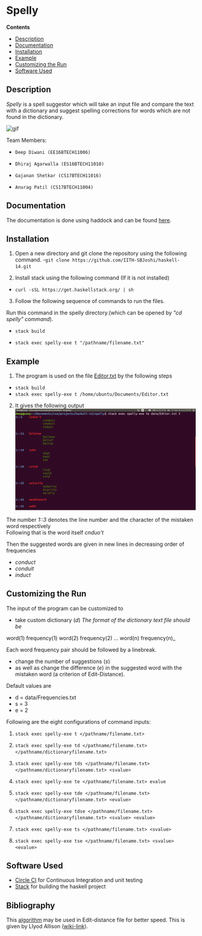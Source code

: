 # Spelly

**Contents**

* [Description](#Description)
* [Documentation](#Documentation)
* [Installation](#Installation)
* [Example](#Example)
* [Customizing the Run](#Customizing-the-Run)
* [Software Used](#Software-Used)

## Description
 
 _Spelly_ is a spell suggestor which will take an input file and compare the text with a dictionary and suggest spelling corrections for words which are not found in the dictionary.
 
 ![gif](spelly/data/ezgif.com-video-to-gif-(2).gif)

Team Members:

-     Deep Diwani (EE16BTECH11006)
-     Dhiraj Agarwalla (ES16BTECH11010)
-     Gajanan Shetkar (CS17BTECH11016)
-     Anurag Patil (CS17BTECH11004)

## Documentation
The documentation is done using haddock and can be found [here]().


## Installation

1. Open a new directory and git clone the repository using the following command.
 -``` git clone https://github.com/IITH-SBJoshi/haskell-14.git ```

2. Install stack using the following command (If it is not installed)

 - ```curl -sSL https://get.haskellstack.org/ | sh```

3. Follow the following sequence of commands to run the files.
 
 Run this command in the spelly directory.(which can be opened by _"cd spelly" command_).
 -   ```stack build```
 
 -  ```stack exec spelly-exe t "/pathname/filename.txt"```

 
## Example

1. The program is used on the file [Editor.txt](spelly/data/Editor.txt) by the following steps
 - ```stack build```
 - ```stack exec spelly-exe t /home/ubuntu/Documents/Editor.txt```

2. It gives the following output  
![Output on the run](spelly/data/image.png)

 The number _1::3_  denotes the line number and the character of the mistaken word respectively  
 Following that is the word itself _cnduo't_  
 
  Then the suggested words are given in new lines in decreasing order of frequencies  
 
 - _conduct_  
 - _conduit_  
 - _induct_  
  
 
 
## Customizing the Run
The input of the program can be customized to
-  take custom dictionary (_d_) 
 _The format of the dictionary text file should be_

  word(1) frequency(1)
  word(2) frequency(2)
  ...
  word(n) frequency(n)_
  
  Each word frequency pair should be followed by a linebreak.
  

- change the number of suggestions (_s_)
-  as well as change  the difference (_e_) in the suggested word with the mistaken word (a criterion of Edit-Distance).

Default values are  
- d = data/Frequencies.txt
- s = 3
- e = 2

Following are the eight configurations of command inputs:
1. ```stack exec spelly-exe t </pathname/filename.txt>```

2. ```stack exec spelly-exe td </pathname/filename.txt> </pathname/dictionaryfilename.txt>```

3. ```stack exec spelly-exe tds </pathname/filename.txt> </pathname/dictionaryfilename.txt> <svalue> ```

4. ```stack exec spelly-exe te </pathname/filename.txt> evalue```

5. ```stack exec spelly-exe tde </pathname/filename.txt> </pathname/dictionaryfilename.txt> <evalue>```

6. ```stack exec spelly-exe tdse </pathname/filename.txt> </pathname/dictionaryfilename.txt> <svalue> <evalue>```

7. ```stack exec spelly-exe ts </pathname/filename.txt> <svalue>```

8. ```stack exec spelly-exe tse </pathname/filename.txt> <svalue> <evalue>```



 ## Software Used
 - [Circle CI](https://circleci.com/docs/2.0/language-haskell/) for Continuous Integration and unit testing
 - [Stack](https://docs.haskellstack.org/en/stable/README/) for building the haskell project

## Bibliography
This [algorithm](http://users.monash.edu/~lloyd/tildeStrings/Alignment/92.IPL.html) may be used in  Edit-distance file for better speed. This is given by Llyod Allison ([wiki-link](https://wiki.haskell.org/Edit_distance)).
